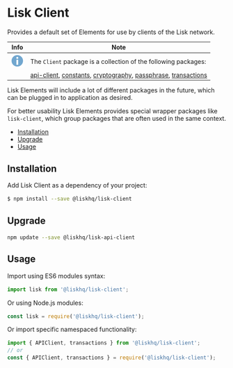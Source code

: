 # Lisk Client

Provides a default set of Elements for use by clients of the Lisk network.

Info | Note
---- | ----
![info note](../../info-icon.png "Info Note") | The `Client` package is a collection of the following packages:
|   | [api-client](../api-client/api-client.md), [constants](../constants/constants.md), [cryptography](cryptography/cryptography.md), [passphrase](../passphrase/passphrase.md), [transactions](../transactions/transactions.md) |


Lisk Elements will include a lot of different packages in the future, which can be plugged in to application as desired.

For better usability Lisk Elements provides special wrapper packages like `lisk-client`, which group packages that are often used in the same context.

- [Installation](#installation)
- [Upgrade](#upgrade)
- [Usage](#usage)

## Installation

Add Lisk Client as a dependency of your project:

```bash
$ npm install --save @liskhq/lisk-client
```

## Upgrade

```bash
npm update --save @liskhq/lisk-api-client
```

## Usage

Import using ES6 modules syntax:

```js
import lisk from '@liskhq/lisk-client';
```

Or using Node.js modules:

```js
const lisk = require('@liskhq/lisk-client');
```

Or import specific namespaced functionality:

```js
import { APIClient, transactions } from '@liskhq/lisk-client';
// or
const { APIClient, transactions } = require('@liskhq/lisk-client');
```
